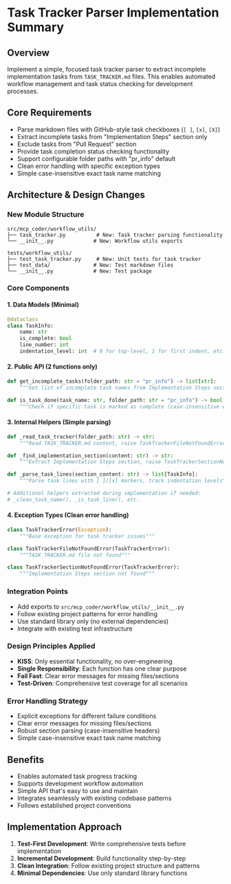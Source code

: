 # Task Tracker Parser Implementation Summary

## Overview
Implement a simple, focused task tracker parser to extract incomplete implementation tasks from `TASK_TRACKER.md` files. This enables automated workflow management and task status checking for development processes.

## Core Requirements
- Parse markdown files with GitHub-style task checkboxes (`[ ]`, `[x]`, `[X]`)
- Extract incomplete tasks from "Implementation Steps" section only
- Exclude tasks from "Pull Request" section
- Provide task completion status checking functionality
- Support configurable folder paths with "pr_info" default
- Clean error handling with specific exception types
- Simple case-insensitive exact task name matching

## Architecture & Design Changes

### New Module Structure
```
src/mcp_coder/workflow_utils/
├── task_tracker.py          # New: Task tracker parsing functionality
└── __init__.py             # New: Workflow utils exports

tests/workflow_utils/
├── test_task_tracker.py     # New: Unit tests for task tracker
├── test_data/              # New: Test markdown files
└── __init__.py             # New: Test package
```

### Core Components

#### 1. Data Models (Minimal)
```python
@dataclass
class TaskInfo:
    name: str
    is_complete: bool
    line_number: int
    indentation_level: int  # 0 for top-level, 1 for first indent, etc.
```

#### 2. Public API (2 functions only)
```python
def get_incomplete_tasks(folder_path: str = "pr_info") -> list[str]:
    """Get list of incomplete task names from Implementation Steps section"""

def is_task_done(task_name: str, folder_path: str = "pr_info") -> bool:
    """Check if specific task is marked as complete (case-insensitive exact match)"""
```

#### 3. Internal Helpers (Simple parsing)
```python
def _read_task_tracker(folder_path: str) -> str:
    """Read TASK_TRACKER.md content, raise TaskTrackerFileNotFoundError if missing"""

def _find_implementation_section(content: str) -> str:
    """Extract Implementation Steps section, raise TaskTrackerSectionNotFoundError if missing"""

def _parse_task_lines(section_content: str) -> list[TaskInfo]:
    """Parse task lines with [ ]/[x] markers, track indentation levels"""

# Additional helpers extracted during implementation if needed:
# _clean_task_name(), _is_task_line(), etc.
```

#### 4. Exception Types (Clean error handling)
```python
class TaskTrackerError(Exception):
    """Base exception for task tracker issues"""

class TaskTrackerFileNotFoundError(TaskTrackerError):
    """TASK_TRACKER.md file not found"""

class TaskTrackerSectionNotFoundError(TaskTrackerError):
    """Implementation Steps section not found"""
```

### Integration Points
- Add exports to `src/mcp_coder/workflow_utils/__init__.py`
- Follow existing project patterns for error handling
- Use standard library only (no external dependencies)
- Integrate with existing test infrastructure

### Design Principles Applied
- **KISS**: Only essential functionality, no over-engineering
- **Single Responsibility**: Each function has one clear purpose
- **Fail Fast**: Clear error messages for missing files/sections
- **Test-Driven**: Comprehensive test coverage for all scenarios

### Error Handling Strategy
- Explicit exceptions for different failure conditions
- Clear error messages for missing files/sections
- Robust section parsing (case-insensitive headers)
- Simple case-insensitive exact task name matching

## Benefits
- Enables automated task progress tracking
- Supports development workflow automation
- Simple API that's easy to use and maintain
- Integrates seamlessly with existing codebase patterns
- Follows established project conventions

## Implementation Approach
1. **Test-First Development**: Write comprehensive tests before implementation
2. **Incremental Development**: Build functionality step-by-step
3. **Clean Integration**: Follow existing project structure and patterns
4. **Minimal Dependencies**: Use only standard library functions
